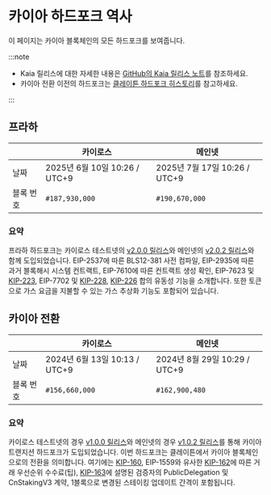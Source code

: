 # 카이아 하드포크 역사

이 페이지는 카이아 블록체인의 모든 하드포크를 보여줍니다.

:::note

- Kaia 릴리스에 대한 자세한 내용은 [GitHub의 Kaia 릴리스 노트](https://github.com/kaiachain/kaia/releases)를 참조하세요.
- 카이아 전환 이전의 하드포크는 [클레이튼 하드포크 히스토리](klaytn-history.md)를 참고하세요.

:::

## 프라하

| ` `   | 카이로스                                       | 메인넷                                        |
| ----- | ------------------------------------------ | ------------------------------------------ |
| 날짜    | 2025년 6월 10일 10:26 / UTC+9 | 2025년 7월 17일 10:26 / UTC+9 |
| 블록 번호 | `#187,930,000`                             | `#190,670,000`                             |

### 요약

프라하 하드포크는 카이로스 테스트넷의 [v2.0.0 릴리스](https://github.com/kaiachain/kaia/releases/tag/v2.0.0)와 메인넷의 [v2.0.2 릴리스](https://github.com/kaiachain/kaia/releases/tag/v2.0.2)와 함께 도입되었습니다. EIP-2537에 따른 BLS12-381 사전 컴파일, EIP-2935에 따른 과거 블록해시 시스템 컨트랙트, EIP-7610에 따른 컨트랙트 생성 확인, EIP-7623 및 [KIP-223](https://kips.kaia.io/KIPs/kip-223), EIP-7702 및 [KIP-228](https://kips.kaia.io/KIPs/kip-228), [KIP-226](https://kips.kaia.io/KIPs/kip-226) 합의 유동성 기능을 소개합니다. 또한 토큰으로 가스 요금을 지불할 수 있는 가스 추상화 기능도 포함되어 있습니다.

## 카이아 전환

| ` `   | 카이로스                                       | 메인넷                                        |
| ----- | ------------------------------------------ | ------------------------------------------ |
| 날짜    | 2024년 6월 13일 10:13 / UTC+9 | 2024년 8월 29일 10:29 / UTC+9 |
| 블록 번호 | `#156,660,000`                             | `#162,900,480`                             |

### 요약

카이로스 테스트넷의 경우 [v1.0.0 릴리스](https://github.com/kaiachain/kaia/releases/tag/v1.0.0)와 메인넷의 경우 [v1.0.2 릴리스](https://github.com/kaiachain/kaia/releases/tag/v1.0.2)를 통해 카이아 트랜지션 하드포크가 도입되었습니다. 이번 하드포크는 클레이튼에서 카이아 블록체인으로의 전환을 의미합니다. 여기에는 [KIP-160](https://kips.kaia.io/KIPs/kip-160), EIP-1559와 유사한 [KIP-162](https://kips.kaia.io/KIPs/kip-162)에 따른 거래 우선순위 수수료(팁), [KIP-163](https://kips.kaia.io/KIPs/kip-163)에 설명된 검증자의 PublicDelegation 및 CnStakingV3 계약, 1블록으로 변경된 스테이킹 업데이트 간격이 포함됩니다.